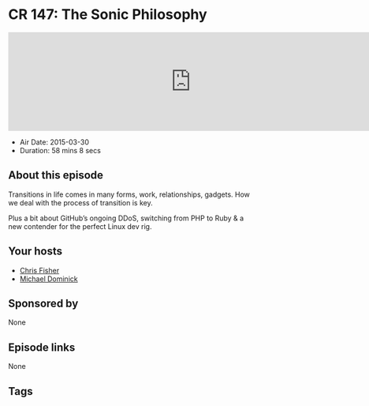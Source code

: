 # CR 147: The Sonic Philosophy

<iframe src="https://player.fireside.fm/v2/MLf2ZzhC+DrUPv0gi?theme=dark" width="740" height="200" frameborder="0" scrolling="no"></iframe>

* Air Date: 2015-03-30
* Duration: 58 mins 8 secs

## About this episode

Transitions in life comes in many forms, work, relationships, gadgets. How we deal with the process of transition is key.

Plus a bit about GitHub’s ongoing DDoS, switching from PHP to Ruby & a new contender for the perfect Linux dev rig.

## Your hosts
* [Chris Fisher](https://coder.show/hosts/chrislas)
* [Michael Dominick](https://coder.show/hosts/michael)

## Sponsored by

None



## Episode links

None



## Tags

